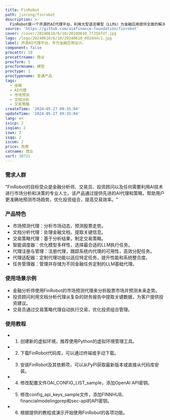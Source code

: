 ```yaml
---
title: FinRobot
path: jinrong/finrobot
description: >-
  FinRobot是一个开源的AI代理平台，利用大型语言模型（LLMs）为金融应用提供全面的解决方案。它整合了多种AI技术，超越了单纯的语言模型，展现了平台的多功能性和适应性，满足金融行业的多样化需求。FinRobot的AI代理概念是指使用大型语言模型作为其大脑来感知环境、做出决策并执行动作的智能实体。与传统人工智能不同，AI代理具有独立思考和使用工具以逐步实现给定目标的能力。
source: 'https://github.com/ai4finance-foundation/finrobot'
cover: /cover/20240610/6/10/20240610_7f358fdf.jpg
logo: /logo/20240610/6/10/20240610_082d44c1.jpg
label: 开源AI代理平台，专为金融应用设计。
component: false
procattr: 10
procattrname: 商业
procform: 5
procformname: 模型
proctype: 1
proctypename: 普通产品
tags:
  - 金融
  - AI代理
  - 市场预测
  - 文档分析
  - 交易策略
createTime: '2024-05-27 09:35:04'
updateTime: '2024-05-27 09:35:04'
lang: en
isicp: 2
isqian: 2
iswx: 2
isqq: 2
iscom: 2
price: 免费
catname: 商业
sort: 30721
---
```




### 需求人群
"FinRobot的目标受众是金融分析师、交易员、投资顾问以及任何需要利用AI技术进行市场分析和决策的专业人士。该产品通过提供先进的AI代理和策略，帮助用户更准确地预测市场趋势，优化投资组合，提高交易效率。"

### 产品特色
* 市场预测代理：分析市场动态，预测股票走势。
* 文档分析代理：处理金融文档，提取关键信息。
* 交易策略代理：基于分析结果，制定交易策略。
* 智能调度器：优化模型多样性，选择最合适的LLM执行任务。
* 代理注册与管理：注册代理，跟踪系统内代理的可用性，高效分配任务。
* 代理适配器：定制代理功能以适应特定任务，提升性能和系统整合度。
* 任务管理器：管理并存储为不同金融任务定制的LLM基础代理。

### 使用场景示例
* 金融分析师使用FinRobot的市场预测代理来分析股票市场并预测未来走势。
* 投资顾问利用文档分析代理从复杂的财务报告中提取关键数据，为客户提供投资建议。
* 交易员通过交易策略代理自动执行交易，优化投资组合管理。

### 使用教程
* 1. 创建新的虚拟环境，推荐使用Python的虚拟环境管理工具。
* 2. 下载FinRobot代码库，可以通过终端或手动下载。
* 3. 安装FinRobot及其依赖项，可以从PyPI获取最新版本或直接从代码库安装。
* 4. 修改配置文件OAI_CONFIG_LIST_sample，添加OpenAI API密钥。
* 5. 修改config_api_keys_sample文件，添加FINNHUB、financialmodelingprep和sec-api的API密钥。
* 6. 根据提供的教程或演示开始使用FinRobot的各项功能。

  
